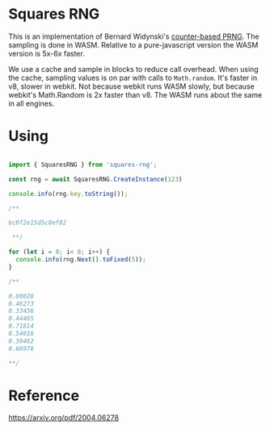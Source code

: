 
# Squares RNG

This is an implementation of Bernard Widynski's [counter-based PRNG][1]. 
The sampling is done in WASM. Relative to a pure-javascript version the 
WASM version is 5x-6x faster. 

We use a cache and sample in blocks to reduce call overhead. When using
the cache, sampling values is on par with calls to `Math.random`. It's 
faster in v8, slower in webkit. Not because webkit runs WASM slowly, but 
because webkit's Math.Random is 2x faster than v8. The WASM runs about the
same in all engines.

# Using

```ts

import { SquaresRNG } from 'squares-rng';

const rng = await SquaresRNG.CreateInstance(123)

console.info(rng.key.toString());

/**

bc8f2e15d5c8ef82

 **/

for (let i = 0; i< 8; i++) {
  console.info(rng.Next().toFixed(5));
}

/**

0.80028
0.46273
0.33456
0.44465
0.71814
0.54016
0.39462
0.66978

**/

```

# Reference

https://arxiv.org/pdf/2004.06278

[1]: https://arxiv.org/pdf/2004.06278

